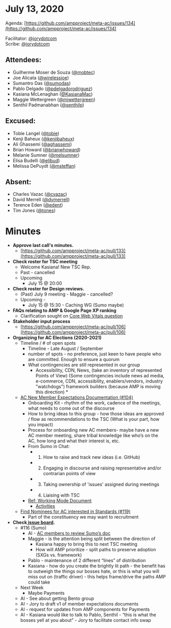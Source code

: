 # **July 13, 2020**

Agenda: [https://github.com/ampproject/meta-ac/issues/134](https://github.com/ampproject/meta-ac/issues/134)

Facilitator: [@jorydotcom][jorydotcom]  
Scribe: [@jorydotcom][jorydotcom]

## **Attendees:**

*   Guilherme Moser de Souza ([@mobtec][mobtec])
*   Joe Alicata ([@wirelessjoe][wirelessjoe])
*   Sumantro Das ([@sumodas][sumodas])
*   Pablo Delgado ([@pdelgadorodriguez][pdelgadorodriguez])
*   Kasiana McLenaghan ([@KasianaMac][KasianaMac])
*   Maggie Wettergreen ([@mjwettergreen][mjwettergreen])
*   Senthil Padmanabhan ([@senthilp][senthilp])

## **Excused:**

*   Tobie Langel ([@tobie][tobie])
*   Kenji Baheux ([@kenjibaheux][kenjibaheux])
*   Ali Ghassemi ([@aghassemi][aghassemi])
*   Brian Howard ([@brianwhoward][brianwhoward])
*   Melanie Sumner ([@melsumner][melsumner])
*   Elisa Budelli ([@elibud][elibud])
*   Melissa DePuydt ([@msteffan][msteffan])

## **Absent:**

*   Charles Vazac ([@cvazac][cvazac])
*   David Merrell ([@dymerrell][dymerrell])
*   Terence Eden ([@edent][edent])
*   Tim Jones ([@tones][tones])

# **Minutes**

*   **Approve last call's minutes.**
    *   [https://github.com/ampproject/meta-ac/pull/133](https://github.com/ampproject/meta-ac/pull/133)
*   **Check roster for TSC meeting**
    *   Welcome Kasiana! New TSC Rep.
    *   Past - cancelled
    *   Upcoming
        *   July 15 @ 20:00
*   **Check roster for Design reviews.**
    *   (Past) July 9 meeting - Maggie - cancelled?
    *   Upcoming - 
        *   July 15 @ 15:30 - Caching WG (Sumo maybe)
*   **FAQs relating to AMP & Google Page XP ranking**
    *   Clarification sought on [Core Web Vitals question](https://docs.google.com/document/d/15SBggPGOT-qIVJ7fl3yqGtLrY26lTJT3NQlgeqdfnhQ/edit?ts=5f08fc9f)
*   **Stakeholder input process**
    *   [https://github.com/ampproject/meta-ac/pull/106](https://github.com/ampproject/meta-ac/pull/106)
*   **Organizing for AC Elections (2020-2021)**
    *   Timeline / # of open spots
        *   Timeline - Late August / September
        *   number of spots - no preference, just keen to have people who are committed. Enough to ensure a quorum
        *   What contingencies are still represented in our group
            *   Accessibility, CDN, News, (take an inventory of represented Points of View) (Some contingencies include news ad media, e-commerce, CDN, accessibility, enablers/vendors, industry "watchdogs") framework builders (because AMP is moving this direction)
                *   
    *   [AC New Member Expectations Documentation (#104)](https://github.com/ampproject/meta-ac/issues/104)
        *   Onboarding Kit - rhythm of the work, cadence of the meetings, what needs to come out of the discourse
        *   How to bring ideas to this group - how those ideas are approved / flow as recommendations to the TSC (What is your part, how you impact)
        *   Process for onboarding new AC members- maybe have a new AC member meeting, share tribal knowledge like who’s on the AC, how long and what their interest is, etc. 
        *   From Sumo in Chat: 
            *   1. How to raise and track new ideas (i.e. GitHub)
            *   2. Engaging in discourse and raising representative and/or contrarian points of view
            *   3. Taking ownership of 'issues' assigned during meetings
            *   4. Liaising with TSC
        *   [Ref: Working Mode Document](https://github.com/ampproject/meta-ac/blob/master/WORKING_MODE.md#membership)
            *   [Activities](https://github.com/ampproject/meta-ac/blob/master/WORKING_MODE.md#activities)
    *   [Find Nominees for AC interested in Standards (#119)](https://github.com/ampproject/meta-ac/issues/119)
        *   Part of the constituency we may want to recruitment
*   **Check[ issue board](https://github.com/ampproject/meta-ac/projects/2).**
    *   #116 (Sumo)
        *   AI - [AC members to review Sumo’s doc](https://docs.google.com/document/d/1KUfAyK2LjqE4A3y0MiUQE2y2I3AxK78wG7qlf3C5SAE/edit)
        *   Maggie - is the attention being split between the direction of 
            *   Kasiana happy to bring this to next TSC meeting
            *   How will AMP prioritize - split paths to preserve adoption (SXGs vs. framework)
        *   Pablo - maintenance of 2 different “lines” of distribution
        *   Kasiana - how do you create the brightly lit path - the benefit has to outweigh the things our bosses hate, or this is what you will miss out on (traffic driver) - this helps frame/drive the paths AMP could take
    *   Next Week
        *   Maybe Payments
    *   AI - See about getting Bento group 
    *   AI - Jory to draft v1 of member expectations documents
    *   AI - request for updates from AMP components for Payments
    *   AI - Kasiana would like to talk to Pablo, Senthil - “this is what the bosses yell at you about” - Jory to facilitate contact info swap

[tobie]: https://github.com/tobie
[wirelessjoe]: https://github.com/wirelessjoe
[cvazac]: https://github.com/cvazac
[mobtec]: https://github.com/mobtec
[levidurfee]: https://github.com/levidurfee
[sumodas]: https://github.com/sumodas
[edent]: https://github.com/edent
[senthilp]: https://github.com/senthilp
[tones]: https://github.com/tones
[kenjibaheux]: https://github.com/kenjibaheux
[elibud]: https://github.com/elibud
[pdelgadorodriguez]: https://github.com/pdelgadorodriguez
[dymerrell]: https://github.com/dymerrell
[mjwettergreen]: https://github.com/mjwettergreen
[melsumner]: https://github.com/melsumner
[msteffan]: https://github.com/msteffan
[TedShuter]: https://github.com/TedShuter
[aghassemi]: https://github.com/aghassemi
[jorydotcom]: https://github.com/jorydotcom
[brianwhoward]: https://github.com/brianwhoward
[nainar]: https://github.com/nainar
[DavidStrauss]: https://github.com/DavidStrauss
[cpapazian]: https://github.com/cpapazian
[dvoytenko]: https://github.com/dvoytenko
[rudygalfi]: https://github.com/rudygalfi
[KasianaMac]: https://github.com/KasianaMac
